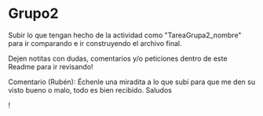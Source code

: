 # Grupo2

Subir lo que tengan hecho de la actividad como "TareaGrupa2_nombre" para ir comparando e ir construyendo el archivo final. 

Dejen notitas con dudas, comentarios y/o peticiones dentro de este Readme para ir revisando! 

Comentario (Rubén): Échenle una miradita a lo que subí para que me den su visto bueno o malo, todo es bien recibido. Saludos

!


